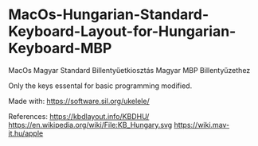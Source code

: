 # MacOs-Hungarian-Standard-Keyboard-Layout-for-Hungarian-Keyboard-MBP
MacOs Magyar Standard Billentyűetkiosztás Magyar MBP Billentyűzethez

Only the keys essental for basic programming modified.

Made with: https://software.sil.org/ukelele/

References: 
  https://kbdlayout.info/KBDHU/
  https://en.wikipedia.org/wiki/File:KB_Hungary.svg
  https://wiki.mav-it.hu/apple
  

